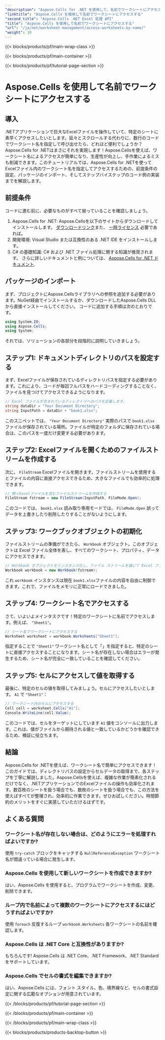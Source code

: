 ```yaml
---
"description": "Aspose.Cells for .NET を使用して、名前でワークシートにアクセスする方法を学びましょう。ステップバイステップのガイドに従って、ワークシートのデータを効率的に取得して表示しましょう。"
"linktitle": "Aspose.Cells を使用して名前でワークシートにアクセスする"
"second_title": "Aspose.Cells .NET Excel 処理 API"
"title": "Aspose.Cells を使用して名前でワークシートにアクセスする"
"url": "/ja/net/worksheet-management/access-worksheets-by-name/"
"weight": 10
---
```


{{< blocks/products/pf/main-wrap-class >}}

{{< blocks/products/pf/main-container >}}

{{< blocks/products/pf/tutorial-page-section >}}

# Aspose.Cells を使用して名前でワークシートにアクセスする

## 導入
.NETアプリケーションで巨大なExcelファイルを操作していて、特定のシートに素早くアクセスしたいとします。延々とスクロールする代わりに、数行のコードでワークシート名を指定して呼び出せたら、どれほど便利でしょうか？Aspose.Cells for .NETはまさにそれを実現します！Aspose.Cellsを使えば、ワークシート名によるアクセスが簡単になり、生産性が向上し、手作業によるミスも削減できます。このチュートリアルでは、Aspose.Cells for .NETを使ってExcelファイル内のワークシート名を指定してアクセスするための、前提条件の設定、パッケージのインポート、そしてステップバイステップのコード例の実装までを解説します。
## 前提条件
コードに進む前に、必要なものがすべて揃っていることを確認しましょう。
1. Aspose.Cells for .NET: Aspose.Cellsを以下のサイトからダウンロードしてインストールします。 [ダウンロードリンク](https://releases.aspose.com/cells/net/)また、 [一時ライセンス](https://purchase.aspose.com/temporary-license/) 必要であれば。
2. 開発環境: Visual Studio または互換性のある .NET IDE をインストールします。
3. C# の基礎知識: C# および .NET ファイル処理に関する知識が推奨されます。
さらに詳しいドキュメントと例については、 [Aspose.Cells for .NET ドキュメント](https://reference。aspose.com/cells/net/).
## パッケージのインポート
まず、プロジェクトにAspose.Cellsライブラリへの参照を追加する必要があります。NuGet経由でインストールするか、ダウンロードしたAspose.Cells DLLから直接インストールしてください。
コードに追加する手順は次のとおりです。
```csharp
using System.IO;
using Aspose.Cells;
using System;
```
それでは、ソリューションの各部分を段階的に説明していきましょう。
## ステップ1: ドキュメントディレクトリのパスを設定する
まず、Excelファイルが保存されているディレクトリパスを指定する必要があります。これにより、コードが毎回フルパスをハードコーディングすることなく、ファイルを見つけてアクセスできるようになります。
```csharp
// Excel ファイルが含まれているディレクトリへのパスを定義します。
string dataDir = "Your Document Directory";
string InputPath = dataDir + "book1.xlsx";
```
このスニペットでは、 `"Your Document Directory"` 実際のパスで `book1.xlsx` ファイルが保存されている場所。ファイルが特定のフォルダに保存されている場合は、このパスを一度だけ変更する必要があります。
## ステップ2: Excelファイルを開くためのファイルストリームを作成する
次に、 `FileStream` Excelファイルを開きます。ファイルストリームを使用するとファイルの内容に直接アクセスできるため、大きなファイルでも効率的に処理できます。
```csharp
// 開くExcelファイルを含むファイルストリームを作成する
FileStream fstream = new FileStream(InputPath, FileMode.Open);
```
このコードでは、 `book1.xlsx` 読み取り専用モードでは、 `FileMode.Open` 誤ってデータを上書きしたり削除したりすることがないようにします。
## ステップ3: ワークブックオブジェクトの初期化
ファイルストリームの準備ができたら、 `Workbook` オブジェクト。このオブジェクトは Excel ファイル全体を表し、すべてのワークシート、プロパティ、データにアクセスできます。
```csharp
// Workbook オブジェクトをインスタンス化し、ファイル ストリームを通じて Excel ファイルを開く
Workbook workbook = new Workbook(fstream);
```
これ `workbook` インスタンスは現在 `book1.xlsx`ファイルの内容を自由に制御できます。これで、ファイルをメモリに正常にロードできました。
## ステップ4: ワークシート名でアクセスする
さて、いよいよメインタスクです！特定のワークシートに名前でアクセスします。例えば、 `"Sheet1"`。 
```csharp
// シート名でワークシートにアクセスする
Worksheet worksheet = workbook.Worksheets["Sheet1"];
```
指定することで `"Sheet1"` ワークシート名として「」を指定すると、特定のシートに直接アクセスすることになります。シート名が存在しない場合はエラーが発生するため、シート名が完全に一致していることを確認してください。
## ステップ5: セルにアクセスして値を取得する
最後に、特定のセルの値を取得してみましょう。セルにアクセスしたいとします。 `A1` で `"Sheet1"`：
```csharp
// ワークシート内のセルにアクセスする
Cell cell = worksheet.Cells["A1"];
Console.WriteLine(cell.Value);
```
このコードでは、セルをターゲットにしています `A1` 値をコンソールに出力します。これは、値がファイルから期待される値と一致しているかどうかを確認できるため、検証に役立ちます。
## 結論
Aspose.Cells for .NETを使えば、ワークシート名で簡単にアクセスできます！このガイドでは、ディレクトリパスの設定からセルデータの取得まで、各ステップを丁寧に解説しました。Aspose.Cellsを使えば、複雑な作業が簡素化されるだけでなく、.NETアプリケーションでのExcelファイルの操作も効率化されます。数百枚のシートを扱う場合でも、数枚のシートを扱う場合でも、この方法を使えばすべてが整理され、効率的に作業できます。ぜひお試しください。時間節約のメリットをすぐに実感していただけるはずです。
## よくある質問
### ワークシート名が存在しない場合は、どのようにエラーを処理すればよいですか?
使用 `try-catch` ブロックをキャッチする `NullReferenceException` ワークシート名が間違っている場合に発生します。
### Aspose.Cells を使用して新しいワークシートを作成できますか?
はい、Aspose.Cells を使用すると、プログラムでワークシートを作成、変更、削除できます。
### ループ内で名前によって複数のワークシートにアクセスするにはどうすればよいですか?
使用 `foreach` 反復するループ `workbook.Worksheets` 各ワークシートの名前を確認します。
### Aspose.Cells は .NET Core と互換性がありますか?
もちろんです! Aspose.Cells は .NET Core、.NET Framework、.NET Standard をサポートしています。
### Aspose.Cells でセルの書式を編集できますか?
はい、Aspose.Cells には、フォント スタイル、色、境界線など、セルの書式設定に関する広範なオプションが用意されています。


{{< /blocks/products/pf/tutorial-page-section >}}

{{< /blocks/products/pf/main-container >}}

{{< /blocks/products/pf/main-wrap-class >}}

{{< blocks/products/products-backtop-button >}}